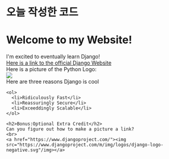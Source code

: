 # 오늘 작성한 코드

<!DOCTYPE html>
<html>
  <head>
    <meta charset="utf-8">
    <title>EXERCISE TITLE</title>
  </head>
  <body>
    <h1>Welcome to my Website!</h1>
    I'm excited to eventually learn Django!
    <br>
    <a href="https://www.djangoproject.com/">Here is a link to the official Django Website</a>
    <br>
    Here is a picture of the Python Logo:
    <br>
    <img src="https://www.python.org/static/community_logos/python-logo-generic.svg"></img>
    <br>
    Here are three reasons Django is cool

    <ol>
      <li>Ridiculously Fast</li>
      <li>Reassuringly Secure</li>
      <li>Exceeddingly Scalable</li>
    </ol>

    <h2>Bonus:Optional Extra Credit</h2>
    Can you figure out how to make a picture a link?
    <br>
    <a href="https://www.djangoproject.com/"><img src="https://www.djangoproject.com/m/img/logos/django-logo-negative.svg"/img></a>
  </body>
</html>
